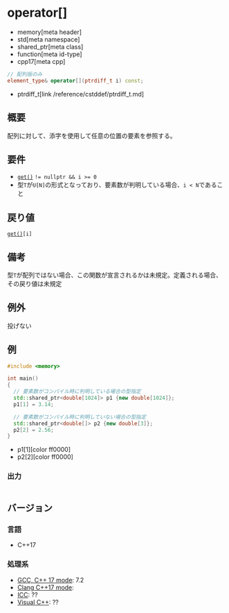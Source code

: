 # operator[]
* memory[meta header]
* std[meta namespace]
* shared_ptr[meta class]
* function[meta id-type]
* cpp17[meta cpp]

```cpp
// 配列版のみ
element_type& operator[](ptrdiff_t i) const;
```
* ptrdiff_t[link /reference/cstddef/ptrdiff_t.md]

## 概要
配列に対して、添字を使用して任意の位置の要素を参照する。


## 要件
- [`get()`](get.md) `!= nullptr && i >= 0`
- 型`T`が`U[N]`の形式となっており、要素数が判明している場合、`i < N`であること


## 戻り値
[`get()`](get.md)`[i]`


## 備考
型`T`が配列ではない場合、この関数が宣言されるかは未規定。定義される場合、その戻り値は未規定


## 例外
投げない


## 例
```cpp
#include <memory>

int main()
{
  // 要素数がコンパイル時に判明している場合の型指定
  std::shared_ptr<double[1024]> p1 {new double[1024]};
  p1[1] = 3.14;

  // 要素数がコンパイル時に判明していない場合の型指定
  std::shared_ptr<double[]> p2 {new double[3]};
  p2[2] = 2.56;
}
```
* p1[1][color ff0000]
* p2[2][color ff0000]

### 出力
```
```

## バージョン
### 言語
- C++17

### 処理系
- [GCC, C++ 17 mode](/implementation.md#gcc): 7.2
- [Clang C++17 mode](/implementation.md#clang):
- [ICC](/implementation.md#icc): ??
- [Visual C++](/implementation.md#visual_cpp): ??
